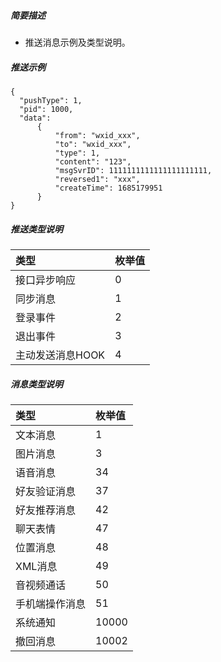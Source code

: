 
##### 简要描述

- 推送消息示例及类型说明。

##### 推送示例

```
{
  "pushType": 1,
  "pid": 1000,
  "data": 
      {
          "from": "wxid_xxx",
          "to": "wxid_xxx",
		  "type": 1,
		  "content": "123",
		  "msgSvrID": 1111111111111111111111,
		  "reversed1": "xxx",
		  "createTime": 1685179951
      }
} 
```

##### 推送类型说明 

| 类型         | 枚举值 |
|:-----------|:----|
| 接口异步响应     | 0   |
| 同步消息       | 1   |
| 登录事件       | 2   |
| 退出事件       | 3   |
| 主动发送消息HOOK | 4   |

##### 消息类型说明 

| 类型      | 枚举值   |
|:--------|:------|
| 文本消息    | 1     |
| 图片消息    | 3     |
| 语音消息    | 34    |
| 好友验证消息  | 37    |
| 好友推荐消息  | 42    |
| 聊天表情    | 47    |
| 位置消息    | 48    |
| XML消息   | 49    |
| 音视频通话   | 50    |
| 手机端操作消息 | 51    |
| 系统通知    | 10000 |
| 撤回消息    | 10002 |







